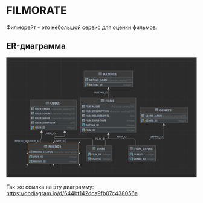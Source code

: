 # FILMORATE
Филморейт - это небольшой сервис для оценки фильмов.


## ER-диаграмма

![База данных](DataBase.png)

Так же ссылка на эту диаграмму: https://dbdiagram.io/d/644bf142dca9fb07c438056a
